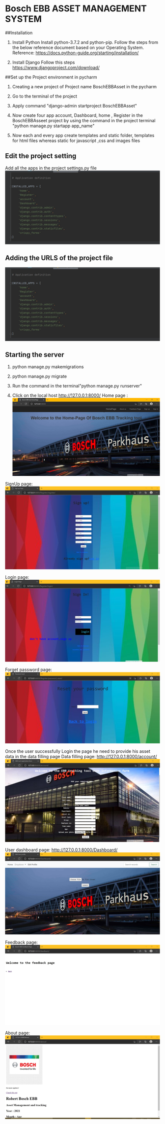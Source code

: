 # Bosch EBB ASSET MANAGEMENT SYSTEM

##Installation

1. Install Python
Install python-3.7.2 and python-pip. Follow the steps from the below reference document based on your Operating System. Reference: https://docs.python-guide.org/starting/installation/
   
   
2. Install Django
Follow this steps https://www.djangoproject.com/download/
   
##Set up  the Project environment in pycharm
1) Creating a new project of Project name BoschEBBAsset in the pycharm

2) Go to the terminal of the project

3) Apply command "django-admin startproject BoschEBBAsset"

4) Now create four app account, Dashboard, home , Register in the BoschEBBAsseet project by using the command in the project terminal "python manage.py startapp app_name"

5) Now each and every app create templates and static folder, templates for html files whereas static for javascript ,css and images files

## Edit the project setting 

Add all the apps in the project settings.py file
![img.png](img.png)

## Adding the URLS of the project file
![img_1.png](img_1.png)

## Starting the server
1) python manage.py makemigrations

2) python manage.py migrate

3) Run the command in the terminal"python manage.py runserver"

4) Click on the local host http://127.0.0.1:8000/
Home page :![img_2.png](img_2.png)
   
SignUp page:
![img_3.png](img_3.png)

Login page:
![img_4.png](img_4.png)

Forget password page:
![img_7.png](img_7.png)

Once the user successfully Login the page he need to provide his asset data in the data filling page
Data filling  page: http://127.0.0.1:8000/account/
![img_5.png](img_5.png)

User dashboard page: http://127.0.0.1:8000/Dashboard/
![img_6.png](img_6.png)

Feedback page:
![img_8.png](img_8.png)

About page:
![img_9.png](img_9.png)

   




   
